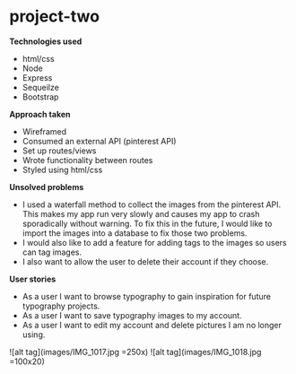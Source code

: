 # project-two

**Technologies used**
* html/css 
* Node
* Express 
* Sequeilze 
* Bootstrap

**Approach taken**
* Wireframed 
* Consumed an external API (pinterest API)
* Set up routes/views
* Wrote functionality between routes
* Styled using html/css

**Unsolved problems** 
* I used a waterfall method to collect the images from the pinterest API. This makes my app run very slowly and causes my app to crash sporadically without warning. To fix this in the future, I would like to import the images into a database to fix those two problems.
* I would also like to add a feature for adding tags to the images so users can tag images. 
* I also want to allow the user to delete their account if they choose.

**User stories** 
* As a user I want to browse typography to gain inspiration for future typography projects.
* As a user I want to save typography images to my account.
* As a user I want to edit my account and delete pictures I am no longer using. 

![alt tag](images/IMG_1017.jpg =250x)
![alt tag](images/IMG_1018.jpg =100x20)


